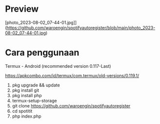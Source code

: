 # Preview
[photo_2023-08-02_07-44-01.jpg]](https://github.com/waroengin/spotifyautoregister/blob/main/photo_2023-08-02_07-44-01.jpg)


# Cara penggunaan
Termux - Android (recommended version 0.117-Last)

https://apkcombo.com/id/termux/com.termux/old-versions/0.119.1/

1. pkg upgrade && update
2. pkg install git
3. pkg install php
4. termux-setup-storage
5. git clone https://github.com/waroengin/spotifyautoregister
6. cd spotitit
7. php index.php

